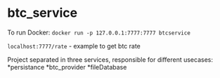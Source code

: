# btc_service

To run Docker: `docker run -p 127.0.0.1:7777:7777 btcservice`

`localhost:7777/rate` - example to get btc rate

Project separated in three services, responsible for different usecases: 
*persistance
*btc_provider
*fileDatabase
